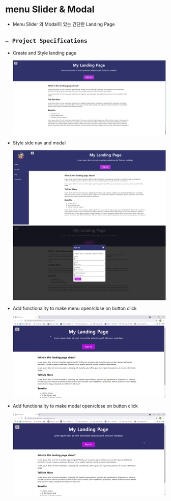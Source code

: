 # menu Slider & Modal

- Menu Slider 와 Modal이 있는 간단한 Landing Page

## `✏️ Project Specifications`

- Create and Style landing page

  ![landingPage](/image/landingPage.png)

- Style side nav and modal

  ![sideNav](/image/sideNav.png)
  ![modal](/image/modal.png)

- Add functionality to make menu open/close on button click

  ![sideNav](/image/sideNav.gif)

- Add functionality to make modal open/close on button click

  ![modal](/image/modal.gif)
